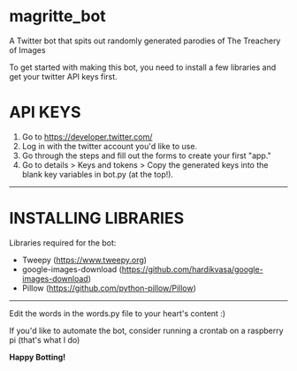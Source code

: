 # magritte_bot
A Twitter bot that spits out randomly generated parodies of The Treachery of Images

To get started with making this bot, you need to install a few libraries and get your twitter API keys first.


# API KEYS
1. Go to https://developer.twitter.com/
2. Log in with the twitter account you'd like to use.
3. Go through the steps and fill out the forms to create your first "app."
4. Go to details > Keys and tokens > Copy the generated keys into the blank key variables in bot.py (at the top!).
----------------------

# INSTALLING LIBRARIES

Libraries required for the bot:
  - Tweepy (https://www.tweepy.org)
  - google-images-download (https://github.com/hardikvasa/google-images-download)
  - Pillow (https://github.com/python-pillow/Pillow)
----------------------

Edit the words in the words.py file to your heart's content :)

If you'd like to automate the bot, consider running a crontab on a raspberry pi (that's what I do)

<b>Happy Botting!</b>
